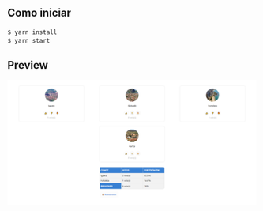 ## Como iniciar

```bash
$ yarn install
$ yarn start
```

## Preview

![Preview Image](./screenshot.png)
